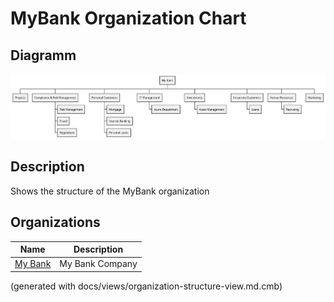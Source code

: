 # MyBank Organization Chart

## Diagramm
![MyBank Organization Chart](../../mybank/organization/organization-structure-view.png)

## Description
Shows the structure of the MyBank organization

## Organizations
| Name | Description |
|---|---|
| [My Bank](../../mybank/organization/my-bank-organization.md) | My Bank Company |


(generated with docs/views/organization-structure-view.md.cmb)
